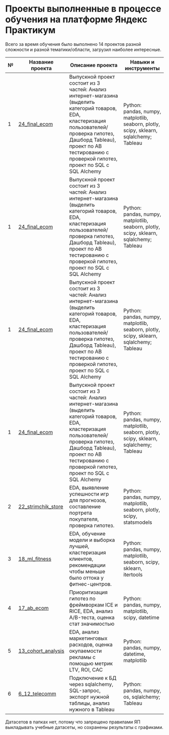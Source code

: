 # Проекты выполненные в процессе обучения на платформе Яндекс Практикум
Всего за время обучения было выполнено 14 проектов разной сложности и разной тематики/области, загрузил наиболее интересные.

| № | Название проекта | Описание проекта | Навыки и инструменты |
| - | ---------------- | ---------------- | -------------------- |
| 1 | [24_final_ecom](https://github.com/kolmakovwork/yandex_practikum/24_final_ecom) | Выпускной проект состоит из 3 частей: Анализ интернет-магазина (выделить категорий товаров, EDA, кластеризация пользователей/проверка гипотез, Дашборд Tableau), проект по AB тестированию с проверкой гипотез, проект по SQL c SQL Alchemy|Python: pandas, numpy, matplotlib, seaborn, plotly, scipy, sklearn, sqlalchemy; Tableau |
| 1 | [24_final_ecom](https://github.com/kolmakovwork/yandex_practikum/tree/main/24_final_ecom) | Выпускной проект состоит из 3 частей: Анализ интернет-магазина (выделить категорий товаров, EDA, кластеризация пользователей/проверка гипотез, Дашборд Tableau), проект по AB тестированию с проверкой гипотез, проект по SQL c SQL Alchemy|Python: pandas, numpy, matplotlib, seaborn, plotly, scipy, sklearn, sqlalchemy; Tableau |
| 1 | [24_final_ecom](https://github.com/kolmakovwork/yandex_practikum/blob/main/24_final_ecom) | Выпускной проект состоит из 3 частей: Анализ интернет-магазина (выделить категорий товаров, EDA, кластеризация пользователей/проверка гипотез, Дашборд Tableau), проект по AB тестированию с проверкой гипотез, проект по SQL c SQL Alchemy|Python: pandas, numpy, matplotlib, seaborn, plotly, scipy, sklearn, sqlalchemy; Tableau |
| 1 | [24_final_ecom](24_final_ecom) | Выпускной проект состоит из 3 частей: Анализ интернет-магазина (выделить категорий товаров, EDA, кластеризация пользователей/проверка гипотез, Дашборд Tableau), проект по AB тестированию с проверкой гипотез, проект по SQL c SQL Alchemy | Python: pandas, numpy, matplotlib, seaborn, plotly, scipy, sklearn, sqlalchemy; Tableau |
| 2 | [22_strimchik_store](https://github.com/...) | EDA, выявление успешности игр для прогнозов, составление портрета покупателя, проверка гипотез. | Python: pandas, numpy, matplotlib, seaborn, plotly, scipy, statsmodels |
| 3 | [18_ml_fitness](https://github.com/......)| EDA, обучение модели и выборка лучшей, кластеризация клиентов, рекомендации чтобы меньше было оттока у фитнес-центров. | Python: pandas, numpy, matplotlib, seaborn, scipy, sklearn, itertools |
| 4 | [17_ab_ecom](https://github.com/...)| Приоритизация гипотез по фреймворкам ICE и RICE, EDA, анализ A/B-теста, оценка стат значимостью | Python: pandas, numpy, matplotlib, scipy, datetime |
| 5 | [13_cohort_analysis](https://github.com/...)| EDA, анализ маркетинговых расходов, оценка окупаемости рекламы с помощью метрик LTV, ROI, CAC | Python: pandas, numpy, datetime, matplotlib |
| 6 | [6_12_telecomm](https://github.com/...)| Подключение к БД через sqlalchemy, SQL-запрос, экспорт нужной таблицы, анализ нужного в Tableau | Python: pandas, numpy, os, sqlalchemy; Tableau |

Датасетов в папках нет, потому что запрещено правилами ЯП выкладывать учебные датасеты, но сохранены результаты с графиками.